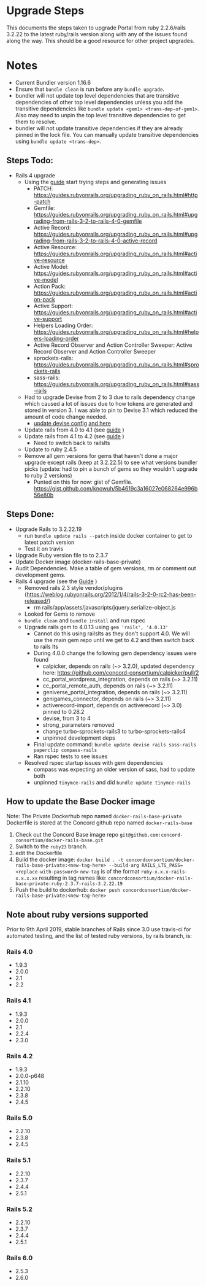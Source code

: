 # Upgrade Steps

This documents the steps taken to upgrade Portal from ruby 2.2.6/rails 3.2.22 to the latest ruby/rails version along with any of the issues found along the way.  This should be a good resource for other project upgrades.

# Notes

* Current Bundler version 1.16.6
* Ensure that `bundle clean` is run before any `bundle upgrade`.
* bundler will not update top level dependencies that are transitive dependencies of other top level dependencies unless you add the transitive dependencies like `bundle update <gem1> <trans-dep-of-gem1>`.  Also may need to unpin the top level transitive dependencies to get them to resolve.
* bundler will not update transitive dependencies if they are already pinned in the lock file.  You can manually update transitive dependencies using `bundle update <trans-dep>`.

## Steps Todo:
* Rails 4 upgrade
    * Using the [guide](https://bit.ly/2XyACpP) start trying steps and generating issues
      * PATCH: https://guides.rubyonrails.org/upgrading_ruby_on_rails.html#http-patch
      * Gemfile: https://guides.rubyonrails.org/upgrading_ruby_on_rails.html#upgrading-from-rails-3-2-to-rails-4-0-gemfile
      * Active Record: https://guides.rubyonrails.org/upgrading_ruby_on_rails.html#upgrading-from-rails-3-2-to-rails-4-0-active-record
      * Active Resource: https://guides.rubyonrails.org/upgrading_ruby_on_rails.html#active-resource
      * Active Model: https://guides.rubyonrails.org/upgrading_ruby_on_rails.html#active-model
      * Action Pack: https://guides.rubyonrails.org/upgrading_ruby_on_rails.html#action-pack
      * Active Support: https://guides.rubyonrails.org/upgrading_ruby_on_rails.html#active-support
      * Helpers Loading Order: https://guides.rubyonrails.org/upgrading_ruby_on_rails.html#helpers-loading-order
      * Active Record Observer and Action Controller Sweeper: Active Record Observer and Action Controller Sweeper
      * sprockets-rails: https://guides.rubyonrails.org/upgrading_ruby_on_rails.html#sprockets-rails
      * sass-rails: https://guides.rubyonrails.org/upgrading_ruby_on_rails.html#sass-rails
    * Had to upgrade Devise from 2 to 3 due to rails dependency change which caused a lot of issues due to how tokens are generated and stored in version 3.  I was able to pin to Devise 3.1 which reduced the amount of code change needed.
      * [update devise config](https://bit.ly/2BZCeRJ) [and here](https://bit.ly/33scyZq)
    * Update rails from 4.0 to 4.1 (see [guide](https://bit.ly/2XyqFIK) )
    * Update rails from 4.1 to 4.2 (see [guide](https://bit.ly/2XtGXTa) )
      * Need to switch back to railslts
    * Update to ruby 2.4.5
    * Remove all gem versions for gems that haven't done a major upgrade except rails (keep at 3.2.22.5) to see what versions bundler picks (update: had to pin a bunch of gems so they wouldn't upgrade to ruby 2 versions)
      * Punted on this for now: gist of Gemfile. https://gist.github.com/knowuh/5b4619c3a16027e068264e996b56e80b

## Steps Done:
* Upgrade Rails to 3.2.22.19
  * run `bundle update rails --patch` inside docker container to get to latest patch version
  * Test it on travis
* Upgrade Ruby version file to to 2.3.7
* Update Docker image (docker-rails-base-private)
* Audit Dependencies. Make a table of gem versions, rm or comment out development gems.
* Rails 4 upgrade (see the [Guide](https://bit.ly/2XyACpP) )
    * Removed rails 2.3 style vendor/plugins (https://weblog.rubyonrails.org/2012/1/4/rails-3-2-0-rc2-has-been-released/)
      * rm rails/app/assets/javascripts/jquery.serialize-object.js
    * Looked for Gems to remove
    * `bundle clean` and `bundle install` and run rspec
    * Upgrade rails gem to 4.0.13 using `gem 'rails', '4.0.13'`
      * Cannot do this using railslts as they don't support 4.0. We will use the main gem repo until we get to 4.2 and then switch back to rails lts
      * During 4.0.0 change the following gem dependency issues were found
        * calpicker, depends on rails (~> 3.2.0), updated dependency here: https://github.com/concord-consortium/calpicker/pull/2
        * cc_portal_wordpress_integration, depends on rails (~> 3.2.11)
        * cc_portal_remote_auth, depends on rails (~> 3.2.11)
        * geniverse_portal_integration, depends on rails (~> 3.2.11)
        * genigames_connector, depends on rails (~> 3.2.11)
        * activerecord-import, depends on activerecord (~> 3.0) pinned to 0.28.2
        * devise, from 3 to 4
        * strong_parameters removed
        * change turbo-sprockets-rails3 to turbo-sprockets-rails4
        * unpinned development deps
      * Final update command: `bundle update devise rails sass-rails paperclip compass-rails`
      * Ran rspec tests to see issues
    * Resolved rspec startup issues with gem dependencies
      * compass was expecting an older version of sass, had to update both
      * unpinned `tinymce-rails` and did `bundle update tinymce-rails`

## How to update the Base Docker image

Note: The Private Dockerhub repo named `docker-rails-base-private` Dockerfile is stored at
the Concord github repo named `docker-rails-base`

1. Check out the Concord Base image repo `git@github.com:concord-consortium/docker-rails-base.git`
2. Switch to the `ruby23` branch.
3. edit the Dockerfile
4. Build the docker image: `docker build . -t concordconsortium/docker-rails-base-private:<new-tag-here> --build-arg RAILS_LTS_PASS=<replace-with-password>`  `new-tag` is of the format `ruby-x.x.x-rails-x.x.x.xx` resulting in tag names like:
`concordconsortium/docker-rails-base-private:ruby-2.3.7-rails-3.2.22.19`
5. Push the build to dockerhub: `docker push concordconsortium/docker-rails-base-private:<new-tag-here>`



## Note about ruby versions supported

Prior to 9th April 2019, stable branches of Rails since 3.0 use travis-ci for automated testing, and the list of tested ruby versions, by rails branch, is:

### Rails 4.0

- 1.9.3
- 2.0.0
- 2.1
- 2.2

### Rails 4.1

- 1.9.3
- 2.0.0
- 2.1
- 2.2.4
- 2.3.0

### Rails 4.2

- 1.9.3
- 2.0.0-p648
- 2.1.10
- 2.2.10
- 2.3.8
- 2.4.5

### Rails 5.0

- 2.2.10
- 2.3.8
- 2.4.5

### Rails 5.1

- 2.2.10
- 2.3.7
- 2.4.4
- 2.5.1

### Rails 5.2

- 2.2.10
- 2.3.7
- 2.4.4
- 2.5.1

### Rails 6.0

- 2.5.3
- 2.6.0
